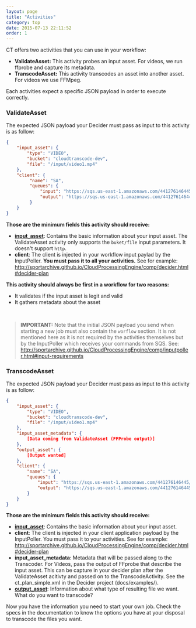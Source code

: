 ```yaml
---
layout: page
title: "Activities"
category: top
date: 2015-07-13 22:11:52
order: 1
---
```


CT offers two activities that you can use in your workflow:

   - **ValidateAsset:** This activity probes an input asset. For videos, we run ffprobe and capture its metadata.
   - **TranscodeAsset:** This activity transcodes an asset into another asset. For videos we use FFMpeg.

Each activities expect a specific JSON payload in order to execute correctly.

### ValidateAsset

The expected JSON payload your Decider must pass as input to this activity is as follow:

```json
{
    "input_asset": {
        "type": "VIDEO",
        "bucket": "cloudtranscode-dev",
        "file": "/input/video1.mp4"
    },
    "client": {
    	 "name": "SA",
    	 "queues": {
             "input": "https://sqs.us-east-1.amazonaws.com/441276146445/nico-ct-input",
             "output": "https://sqs.us-east-1.amazonaws.com/441276146445/nico-ct-output"
         }
    }
}
```

**Those are the minimum fields this activity should receive:**
	
   - [**input_asset**](/CloudTranscode/specs/input.html): Contains the basic information about your input asset. The ValidateAsset activity only supports the `buket/file` input parameters. It doesn't support `http`. 
   - **client**: The client is injected in your workflow input paylad by the InputPoller. **You must pass it to all your activities.** See for example: http://sportarchive.github.io/CloudProcessingEngine/comp/decider.html#decider-plan

**This activity should always be first in a workflow for two reasons:**

   - It validates if the input asset is legit and valid
   - It gathers metadata about the asset
   
<br>

> **IMPORTANT:** Note that the initial JSON payload you send when starting a new job must also contain the `worflow` section. It is not mentioned here as it is not required by the activities themselves but by the InputPoller which receives your commands from SQS. See: http://sportarchive.github.io/CloudProcessingEngine/comp/inputpoller.html#input-requirements

### TranscodeAsset

The expected JSON payload your Decider must pass as input to this activity is as follow:

```json
{
    "input_asset": {
        "type": "VIDEO",
        "bucket": "cloudtranscode-dev",
        "file": "/input/video1.mp4"
    },
    "input_asset_metadata": {
        [Data coming from ValidateAsset (FFProbe output)]
    },
    "output_asset": {
        [Output wanted]
    },
    "client": {
        "name": "SA",
    	"queues": {
            "input": "https://sqs.us-east-1.amazonaws.com/441276146445/nico-ct-input",
            "output": "https://sqs.us-east-1.amazonaws.com/441276146445/nico-ct-output"
        }
    }
}
```

**Those are the minimum fields this activity should receive:**

   - [**input_asset**](/CloudTranscode/specs/input.html): Contains the basic information about your input asset.
   - **client**: The client is injected in your client application payload by the InputPoller. You must pass it to your activities. See for example: http://sportarchive.github.io/CloudProcessingEngine/comp/decider.html#decider-plan
   - **input_asset_metadata**: Metadata that will be passed along to the Transcoder. For Videos, pass the output of FFprobe that describe the input asset. This can be capture in your decider plan after the ValidateAsset acitivty and passed on to the TranscodeActivity. See the ct_plan_simple.xml in the Decider project (docs/examples/).
   - [**output_asset**](/CloudTranscode/specs/output.html): Information about what type of resulting file we want. What do you want to transcode?

Now you have the information you need to start your own job. Check the specs in the documentation to know the options you have at your disposal to transcode the files you want.

